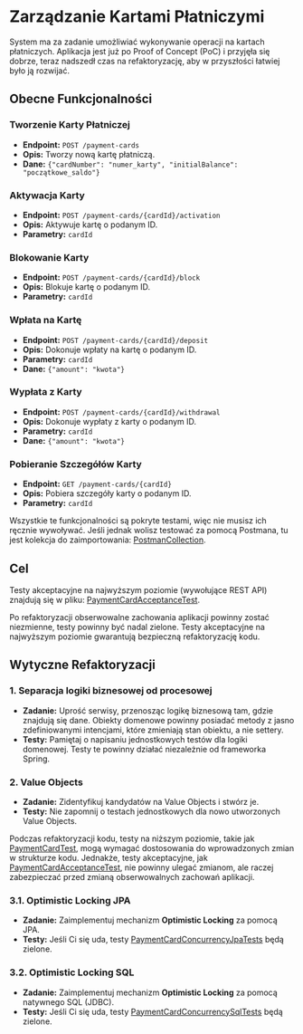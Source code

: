 # Zarządzanie Kartami Płatniczymi

System ma za zadanie umożliwiać wykonywanie operacji na kartach płatniczych.
Aplikacja jest już po Proof of Concept (PoC) i przyjęła się dobrze, teraz nadszedł czas na refaktoryzację, aby w przyszłości łatwiej było ją rozwijać.

## Obecne Funkcjonalności

### Tworzenie Karty Płatniczej
- **Endpoint:** `POST /payment-cards`
- **Opis:** Tworzy nową kartę płatniczą.
- **Dane:** `{"cardNumber": "numer_karty", "initialBalance": "początkowe_saldo"}`

### Aktywacja Karty
- **Endpoint:** `POST /payment-cards/{cardId}/activation`
- **Opis:** Aktywuje kartę o podanym ID.
- **Parametry:** `cardId`

### Blokowanie Karty
- **Endpoint:** `POST /payment-cards/{cardId}/block`
- **Opis:** Blokuje kartę o podanym ID.
- **Parametry:** `cardId`

### Wpłata na Kartę
- **Endpoint:** `POST /payment-cards/{cardId}/deposit`
- **Opis:** Dokonuje wpłaty na kartę o podanym ID.
- **Parametry:** `cardId`
- **Dane:** `{"amount": "kwota"}`

### Wypłata z Karty
- **Endpoint:** `POST /payment-cards/{cardId}/withdrawal`
- **Opis:** Dokonuje wypłaty z karty o podanym ID.
- **Parametry:** `cardId`
- **Dane:** `{"amount": "kwota"}`

### Pobieranie Szczegółów Karty
- **Endpoint:** `GET /payment-cards/{cardId}`
- **Opis:** Pobiera szczegóły karty o podanym ID.
- **Parametry:** `cardId`


Wszystkie te funkcjonalności są pokryte testami, więc nie musisz ich ręcznie wywoływać.
Jeśli jednak wolisz testować za pomocą Postmana, tu jest kolekcja do zaimportowania: [PostmanCollection](../../../../../src/main/resources/static/oop/PaymentCard.postman_collection.json).

## Cel

Testy akceptacyjne na najwyższym poziomie (wywołujące REST API) znajdują się w pliku: [PaymentCardAcceptanceTest](../../../../test/java/wzorce/oop/PaymentCardAcceptanceTest.java).

Po refaktoryzacji obserwowalne zachowania aplikacji powinny zostać niezmienne, testy powinny być nadal zielone.
Testy akceptacyjne na najwyższym poziomie gwarantują bezpieczną refaktoryzację kodu.

## Wytyczne Refaktoryzacji

### 1. Separacja logiki biznesowej od procesowej
- **Zadanie:** Uprość serwisy, przenosząc logikę biznesową tam, gdzie znajdują się dane. Obiekty domenowe powinny posiadać metody z jasno zdefiniowanymi intencjami, które zmieniają stan obiektu, a nie settery.
- **Testy:** Pamiętaj o napisaniu jednostkowych testów dla logiki domenowej. Testy te powinny działać niezależnie od frameworka Spring.

### 2. Value Objects
- **Zadanie:** Zidentyfikuj kandydatów na Value Objects i stwórz je.
- **Testy:** Nie zapomnij o testach jednostkowych dla nowo utworzonych Value Objects.

Podczas refaktoryzacji kodu, testy na niższym poziomie, takie jak [PaymentCardTest](../../../../test/java/wzorce/oop/PaymentCardTest.java), mogą wymagać dostosowania do wprowadzonych zmian w strukturze kodu.
Jednakże, testy akceptacyjne, jak [PaymentCardAcceptanceTest](../../../../test/java/wzorce/oop/PaymentCardAcceptanceTest.java), nie powinny ulegać zmianom, ale raczej zabezpieczać przed zmianą obserwowalnych zachowań aplikacji.

### 3.1. Optimistic Locking JPA
- **Zadanie:** Zaimplementuj mechanizm **Optimistic Locking** za pomocą JPA.
- **Testy:** Jeśli Ci się uda, testy [PaymentCardConcurrencyJpaTests](../../../../test/java/wzorce/oop/PaymentCardConcurrencyJpaTests.java) będą zielone.

### 3.2. Optimistic Locking SQL
- **Zadanie:** Zaimplementuj mechanizm **Optimistic Locking** za pomocą natywnego SQL (JDBC).
- **Testy:** Jeśli Ci się uda, testy [PaymentCardConcurrencySqlTests](../../../../test/java/wzorce/oop/PaymentCardConcurrencySqlTests.java) będą zielone.
